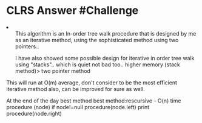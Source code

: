 # CLRS Answer #Challenge
<li>
 <ol> This algorithm is an In-order tree walk procedure that is designed by me as an iterative method, using the sophisticated method using two pointers..</ol>
 <ol> I have also showed some possible design for iterative in order tree walk using "stacks".. which is quiet not bad too..
higher memory (stack method)> two pointer method</ol>
</li>
 
This will run at O(m) average, don't consider to be the most efficient iterative method also, can be improved for sure as well.

At the end of the day best method best method:rescursive - O(n) time
procedure (node)
  if node!=null
      procedure(node.left)
      print
      procedure(node.right)

